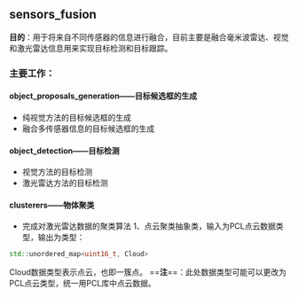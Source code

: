 ## sensors_fusion
**目的**：用于将来自不同传感器的信息进行融合，目前主要是融合毫米波雷达、视觉和激光雷达信息用来实现目标检测和目标跟踪。

### 主要工作：
#### object_proposals_generation——目标候选框的生成
- 纯视觉方法的目标候选框的生成
- 融合多传感器信息的目标候选框的生成

#### object_detection——目标检测
- 视觉方法的目标检测
- 激光雷达方法的目标检测

#### clusterers——物体聚类
- 完成对激光雷达数据的聚类算法
1、点云聚类抽象类，输入为PCL点云数据类型，输出为类型：
```C++
std::unordered_map<uint16_t, Cloud> 
```
Cloud数据类型表示点云，也即一簇点。
==**注**==：此处数据类型可能可以更改为PCL点云类型，统一用PCL库中点云数据。
